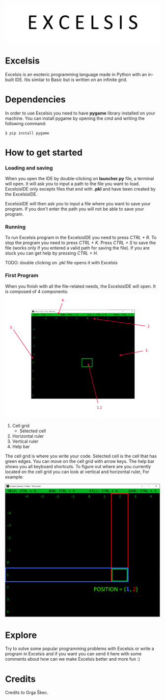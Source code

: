 ![Logo](assets/excelsis-logo.png)

# Excelsis

Excelsis is an esoteric programming language made in Python with an in-built IDE.
Itis similar to Basic but is written on an infinite grid.

# Dependencies

In order to use Excelsis you need to have **pygame** library installed on your machine.
You can install pygame by opening the cmd and writing the following command:
```
$ pip install pygame
```

# How to get started

### Loading and saving
When you open the IDE by double-clicking on **launcher.py** file, a terminal will open. It will ask you to input a path
to the file you want to load. ExcelsisIDE only excepts files that end with **.pkl** and have been created by the
ExcelsisIDE.

ExcelsisIDE will then ask you to input a file where you want to save your program. If you don't enter the path you will not be able to save your program.

### Running

To run Excelsis program in the ExcelsisIDE you need to press _CTRL + R_. To stop the program you need to press
_CTRL + K_. Press _CTRL + S_ to save the file (works only if you entered a valid path for saving the file). If you are stuck
you can get help by pressing _CTRL + H_.

TODO: double clicking on .pkl file opens it with Excelsis

### First Program

When you finish with all the file-related needs, the ExcelsisIDE will open. It is composed of 4 components:
![Main View](assets/main-view-parts.png)

   1. Cell grid
         * Selected cell
   2. Horizontal ruler
   3. Vertical ruler
   4. Help bar
   
  
The cell grid is where you write your code. Selected cell is the cell that has green edges. You can move on the cell grid
with arrow keys. The help bar shows you all keyboard shortcuts. To figure out where are you currently located on the cell
grid you can look at vertical and horizontal ruler, For example:

![Movement](assets/main-view-movement.png)


# Explore

Try to solve some popular programming problems with Excelsis or write a program in Excelsis and if you want you can send
it here with some comments about how can we make Excelsis better and more fun :)

# Credits

Credits to Grga Škec.
